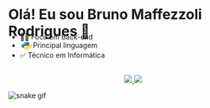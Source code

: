 <!-- Apresentação inicial -->
<h1 style="height: 35px" align="left">Olá! Eu sou Bruno Maffezzoli Rodrigues 👋</h1>

<!-- Sobre mim -->
- 👨‍💻 Foco em Back-end
- <img align='center' alt="Python - Icon" height="20px" width="26px" src="https://raw.githubusercontent.com/devicons/devicon/master/icons/python/python-original.svg">Principal linguagem
- ✅ Técnico em Informática

<br>

<!-- Dados do GitHub -->
<div align='center'>
    <a href="https://github.com/zMaffezzoli">
    <img height="150em" src="https://github-readme-stats.vercel.app/api?username=zMaffezzoli&show_icons=true&theme=dracula&include_all_commits=true&count_private=true"/>
    <img height="150em" src="https://github-readme-stats.vercel.app/api/top-langs/?username=zMaffezzoli&layout=compact&langs_count=7&theme=dracula">
    </a>
</div>

![snake gif](https://github.com/zMaffezzoli/zMaffezzoli/blob/output/github-contribution-grid-snake.svg)
